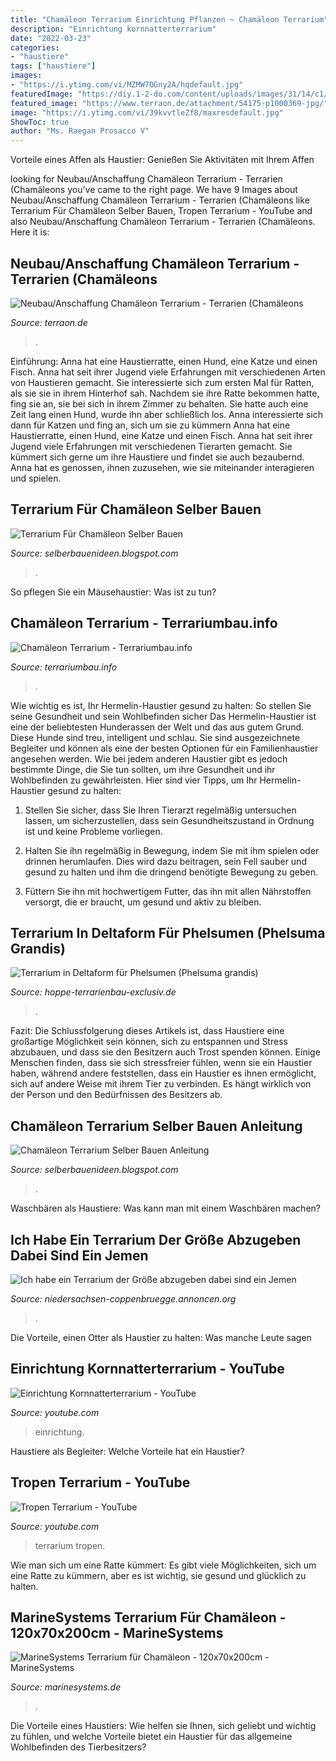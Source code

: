 ```yaml
---
title: "Chamäleon Terrarium Einrichtung Pflanzen ~ Chamäleon Terrarium"
description: "Einrichtung kornnatterterrarium"
date: "2022-03-23"
categories:
- "haustiere"
tags: ["haustiere"]
images:
- "https://i.ytimg.com/vi/MZMW7OGny2A/hqdefault.jpg"
featuredImage: "https://diy.1-2-do.com/content/uploads/images/31/14/c1/f0ef6c_1280x960-BB.JPG"
featured_image: "https://www.terraon.de/attachment/54175-p1000369-jpg/"
image: "https://i.ytimg.com/vi/39kvvtleZf8/maxresdefault.jpg"
ShowToc: true
author: "Ms. Raegan Prosacco V"
---
```



Vorteile eines Affen als Haustier: Genießen Sie Aktivitäten mit Ihrem Affen

	

		
looking for Neubau/Anschaffung Chamäleon Terrarium - Terrarien (Chamäleons you've came to the right page. We have 9 Images about Neubau/Anschaffung Chamäleon Terrarium - Terrarien (Chamäleons like Terrarium Für Chamäleon Selber Bauen, Tropen Terrarium - YouTube and also Neubau/Anschaffung Chamäleon Terrarium - Terrarien (Chamäleons. Here it is:
		
    
## Neubau/Anschaffung Chamäleon Terrarium - Terrarien (Chamäleons

<img loading=lazy src="https://www.terraon.de/attachment/54175-p1000369-jpg/" onerror="this.onerror=null;this.src='https://tse4.mm.bing.net/th?id=OIP.cG-zB-r66haKN4N-gLbxLQHaFj&amp;pid=15.1';" alt="Neubau/Anschaffung Chamäleon Terrarium - Terrarien (Chamäleons">

_Source: terraon.de_

>. 

	

Einführung: Anna hat eine Haustierratte, einen Hund, eine Katze und einen Fisch. Anna hat seit ihrer Jugend viele Erfahrungen mit verschiedenen Arten von Haustieren gemacht. Sie interessierte sich zum ersten Mal für Ratten, als sie sie in ihrem Hinterhof sah. Nachdem sie ihre Ratte bekommen hatte, fing sie an, sie bei sich in ihrem Zimmer zu behalten. Sie hatte auch eine Zeit lang einen Hund, wurde ihn aber schließlich los. Anna interessierte sich dann für Katzen und fing an, sich um sie zu kümmern
Anna hat eine Haustierratte, einen Hund, eine Katze und einen Fisch. Anna hat seit ihrer Jugend viele Erfahrungen mit verschiedenen Tierarten gemacht. Sie kümmert sich gerne um ihre Haustiere und findet sie auch bezaubernd. Anna hat es genossen, ihnen zuzusehen, wie sie miteinander interagieren und spielen.

    
## Terrarium Für Chamäleon Selber Bauen

<img loading=lazy src="https://www.danys-reptilien.ch/picturetwo/Furcifer_pardalis_Terrarium03_1920_X_1080.jpg" onerror="this.onerror=null;this.src='https://tse1.mm.bing.net/th?id=OIP.8gGsOHG4jldcDEibLN4gWQHaJ6&amp;pid=15.1';" alt="Terrarium Für Chamäleon Selber Bauen">

_Source: selberbauenideen.blogspot.com_

>. 

	

So pflegen Sie ein Mäusehaustier: Was ist zu tun?

    
## Chamäleon Terrarium - Terrariumbau.info

<img loading=lazy src="https://terrariumbau.info/easymedia/image-include/391-chamäleon-terrarium/?random=978594299&amp;maxWidth=0&amp;embedded=0&amp;thumbnail=large" onerror="this.onerror=null;this.src='https://tse1.mm.bing.net/th?id=OIP.Qg50On5EaNjYM-IIVlrqIwHaJ3&amp;pid=15.1';" alt="Chamäleon Terrarium - Terrariumbau.info">

_Source: terrariumbau.info_

>. 

	

Wie wichtig es ist, Ihr Hermelin-Haustier gesund zu halten: So stellen Sie seine Gesundheit und sein Wohlbefinden sicher
Das Hermelin-Haustier ist eine der beliebtesten Hunderassen der Welt und das aus gutem Grund. Diese Hunde sind treu, intelligent und schlau. Sie sind ausgezeichnete Begleiter und können als eine der besten Optionen für ein Familienhaustier angesehen werden. Wie bei jedem anderen Haustier gibt es jedoch bestimmte Dinge, die Sie tun sollten, um ihre Gesundheit und ihr Wohlbefinden zu gewährleisten. Hier sind vier Tipps, um Ihr Hermelin-Haustier gesund zu halten:
1. Stellen Sie sicher, dass Sie Ihren Tierarzt regelmäßig untersuchen lassen, um sicherzustellen, dass sein Gesundheitszustand in Ordnung ist und keine Probleme vorliegen.

2. Halten Sie ihn regelmäßig in Bewegung, indem Sie mit ihm spielen oder drinnen herumlaufen. Dies wird dazu beitragen, sein Fell sauber und gesund zu halten und ihm die dringend benötigte Bewegung zu geben.

3. Füttern Sie ihn mit hochwertigem Futter, das ihn mit allen Nährstoffen versorgt, die er braucht, um gesund und aktiv zu bleiben.

    
## Terrarium In Deltaform Für Phelsumen (Phelsuma Grandis)

<img loading=lazy src="https://hoppe-terrarienbau-exclusiv.de/wp-content/uploads/2019/10/R-Delta-Totale.jpg" onerror="this.onerror=null;this.src='https://tse3.mm.bing.net/th?id=OIP.7nigaETzG1jNI-s75THYvQHaNL&amp;pid=15.1';" alt="Terrarium in Deltaform für Phelsumen (Phelsuma grandis)">

_Source: hoppe-terrarienbau-exclusiv.de_

>. 

	

Fazit:
Die Schlussfolgerung dieses Artikels ist, dass Haustiere eine großartige Möglichkeit sein können, sich zu entspannen und Stress abzubauen, und dass sie den Besitzern auch Trost spenden können. Einige Menschen finden, dass sie sich stressfreier fühlen, wenn sie ein Haustier haben, während andere feststellen, dass ein Haustier es ihnen ermöglicht, sich auf andere Weise mit ihrem Tier zu verbinden. Es hängt wirklich von der Person und den Bedürfnissen des Besitzers ab.

    
## Chamäleon Terrarium Selber Bauen Anleitung

<img loading=lazy src="https://diy.1-2-do.com/content/uploads/images/31/14/c1/f0ef6c_1280x960-BB.JPG" onerror="this.onerror=null;this.src='https://tse2.mm.bing.net/th?id=OIP.oJg42dRi__NHgecyz4h5igHaFj&amp;pid=15.1';" alt="Chamäleon Terrarium Selber Bauen Anleitung">

_Source: selberbauenideen.blogspot.com_

>. 

	

Waschbären als Haustiere: Was kann man mit einem Waschbären machen?

    
## Ich Habe Ein Terrarium Der Größe Abzugeben Dabei Sind Ein Jemen

<img loading=lazy src="http://niedersachsen-coppenbruegge.annoncen.org/export/tiere-20090614160137.jpg" onerror="this.onerror=null;this.src='https://tse2.mm.bing.net/th?id=OIP.DI_TJ5dU0p3s7m-BTJ3ZIAHaFj&amp;pid=15.1';" alt="Ich habe ein Terrarium der Größe abzugeben dabei sind ein Jemen">

_Source: niedersachsen-coppenbruegge.annoncen.org_

>. 

	

Die Vorteile, einen Otter als Haustier zu halten: Was manche Leute sagen

    
## Einrichtung Kornnatterterrarium - YouTube

<img loading=lazy src="https://i.ytimg.com/vi/39kvvtleZf8/maxresdefault.jpg" onerror="this.onerror=null;this.src='https://tse3.mm.bing.net/th?id=OIP.c8SdnZWhBmm0CZwZIZNgTwHaEK&amp;pid=15.1';" alt="Einrichtung Kornnatterterrarium - YouTube">

_Source: youtube.com_

>einrichtung. 

	

Haustiere als Begleiter: Welche Vorteile hat ein Haustier?

    
## Tropen Terrarium - YouTube

<img loading=lazy src="https://i.ytimg.com/vi/MZMW7OGny2A/hqdefault.jpg" onerror="this.onerror=null;this.src='https://tse4.mm.bing.net/th?id=OIP.F9EtR20pyCsoUD9jaN5VPgHaFj&amp;pid=15.1';" alt="Tropen Terrarium - YouTube">

_Source: youtube.com_

>terrarium tropen. 

	

Wie man sich um eine Ratte kümmert: Es gibt viele Möglichkeiten, sich um eine Ratte zu kümmern, aber es ist wichtig, sie gesund und glücklich zu halten.

    
## MarineSystems Terrarium Für Chamäleon - 120x70x200cm - MarineSystems

<img loading=lazy src="http://www.marinesystems.de/wp-content/uploads/2015/11/40.jpg" onerror="this.onerror=null;this.src='https://tse4.mm.bing.net/th?id=OIP.74-4zv9BMb5_fZ_FF7SHdAHaFj&amp;pid=15.1';" alt="MarineSystems Terrarium für Chamäleon - 120x70x200cm - MarineSystems">

_Source: marinesystems.de_

>. 

	

Die Vorteile eines Haustiers: Wie helfen sie Ihnen, sich geliebt und wichtig zu fühlen, und welche Vorteile bietet ein Haustier für das allgemeine Wohlbefinden des Tierbesitzers?

